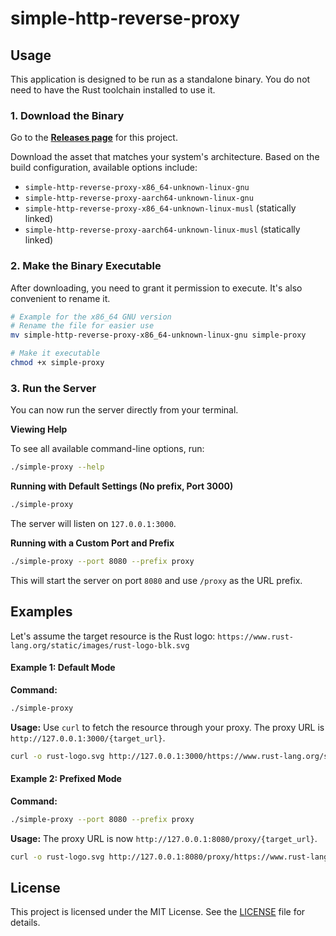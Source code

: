 # simple-http-reverse-proxy


## Usage

This application is designed to be run as a standalone binary. You do not need to have the Rust toolchain installed to use it.

### 1\. Download the Binary

Go to the [**Releases page**](https://github.com/DogLangTrainer/simple-http-reverse-proxy/releases) for this project.

Download the asset that matches your system's architecture. Based on the build configuration, available options include:

  * `simple-http-reverse-proxy-x86_64-unknown-linux-gnu`
  * `simple-http-reverse-proxy-aarch64-unknown-linux-gnu`
  * `simple-http-reverse-proxy-x86_64-unknown-linux-musl` (statically linked)
  * `simple-http-reverse-proxy-aarch64-unknown-linux-musl` (statically linked)

### 2\. Make the Binary Executable

After downloading, you need to grant it permission to execute. It's also convenient to rename it.

```bash
# Example for the x86_64 GNU version
# Rename the file for easier use
mv simple-http-reverse-proxy-x86_64-unknown-linux-gnu simple-proxy

# Make it executable
chmod +x simple-proxy
```

### 3\. Run the Server

You can now run the server directly from your terminal.

**Viewing Help**

To see all available command-line options, run:

```bash
./simple-proxy --help
```

**Running with Default Settings (No prefix, Port 3000)**

```bash
./simple-proxy
```

The server will listen on `127.0.0.1:3000`.

**Running with a Custom Port and Prefix**

```bash
./simple-proxy --port 8080 --prefix proxy
```

This will start the server on port `8080` and use `/proxy` as the URL prefix.

## Examples

Let's assume the target resource is the Rust logo: `https://www.rust-lang.org/static/images/rust-logo-blk.svg`

#### Example 1: Default Mode

**Command:**

```bash
./simple-proxy
```

**Usage:**
Use `curl` to fetch the resource through your proxy. The proxy URL is `http://127.0.0.1:3000/{target_url}`.

```bash
curl -o rust-logo.svg http://127.0.0.1:3000/https://www.rust-lang.org/static/images/rust-logo-blk.svg
```

#### Example 2: Prefixed Mode

**Command:**

```bash
./simple-proxy --port 8080 --prefix proxy
```

**Usage:**
The proxy URL is now `http://127.0.0.1:8080/proxy/{target_url}`.

```bash
curl -o rust-logo.svg http://127.0.0.1:8080/proxy/https://www.rust-lang.org/static/images/rust-logo-blk.svg
```

## License

This project is licensed under the MIT License. See the [LICENSE](https://github.com/DogLangTrainer/simple-http-reverse-proxy/blob/master/LICENSE) file for details.